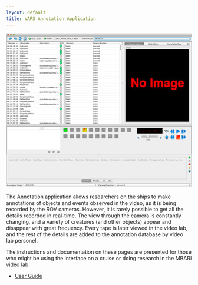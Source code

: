 ```yaml
---
layout: default
title: VARS Annotation Application
---
```


<p align="center">
    <img width="600" src="images/annotation_app_loggedin.png" />
</p>

The Annotation application allows researchers on the ships to make annotations of objects and events observed in the video, as it is being recorded by the ROV cameras. However, it is rarely possible to get all the details recorded in real-time. The view through the camera is constantly changing, and a variety of creatures (and other objects) appear and disappear with great frequency. Every tape is later viewed in the video lab, and the rest of the details are added to the annotation database by video lab personel.

The instructions and documentation on these pages are presented for those who might be using the interface on a cruise or doing research in the MBARI video lab.

- [User Guide](annotation_userguide.html)